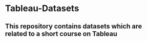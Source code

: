 # Tableau-Datasets
## This repository contains datasets which are related to a short course on Tableau
